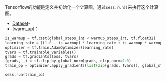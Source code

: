 Tensorflow的功能是定义并初始化一个计算图，通过`sess.run()`来执行这个计算图。

- [Dataset](data_fetch/Dataset.md)-
- [warm_up]：
```python
is_warmup = tf.cast(global_steps_int < warmup_steps_int, tf.float32)
learning_rate = ((1.0 - is_warmup) * learning_rate + is_warmup * warmup_learning_rate)
optimizer = tf.train.AdamOptimizer(learning_rate)
tvars = tf.trainable_variables()
grads = tf.gradients(loss, tvars)
(grads, _) = tf.clip_by_global_norm(grads, clip_norm=1.0)
train_op = optimizer.apply_gradients(list(zip(grads, tvars)), global_step=global_step)

sess.run(train_op)
```